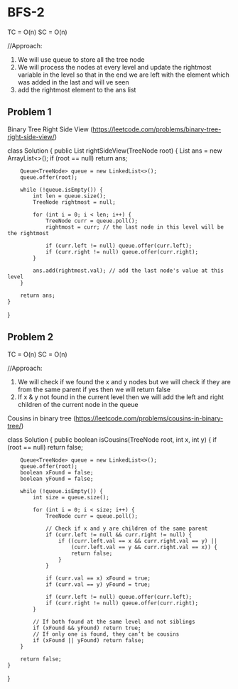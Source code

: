 # BFS-2
TC = O(n)
SC = O(n)

//Approach: 
1. We will use queue to store all the tree node
2. We will process the nodes at every level and update the rightmost variable in the level so that in the end we are left with the element which was added in the last and will ve seen 
3. add the rightmost element to the ans list

## Problem 1

Binary Tree Right Side View (https://leetcode.com/problems/binary-tree-right-side-view/)

class Solution {
    public List<Integer> rightSideView(TreeNode root) {
        List<Integer> ans = new ArrayList<>();
        if (root == null) return ans;
        
        Queue<TreeNode> queue = new LinkedList<>();
        queue.offer(root);

        while (!queue.isEmpty()) {
            int len = queue.size();
            TreeNode rightmost = null;

            for (int i = 0; i < len; i++) {
                TreeNode curr = queue.poll();
                rightmost = curr; // the last node in this level will be the rightmost

                if (curr.left != null) queue.offer(curr.left);
                if (curr.right != null) queue.offer(curr.right);
            }

            ans.add(rightmost.val); // add the last node's value at this level
        }

        return ans;
    }
}
## Problem 2
TC = O(n)
SC = O(n)

//Approach: 
1. We will check if we found the x and y nodes but we will check if they are from the same parent if yes then we will return false
2. If x & y not found in the current level then we will add the left and right children of the current node in the queue

Cousins in binary tree (https://leetcode.com/problems/cousins-in-binary-tree/)

class Solution {
    public boolean isCousins(TreeNode root, int x, int y) {
        if (root == null) return false;

        Queue<TreeNode> queue = new LinkedList<>();
        queue.offer(root);
        boolean xFound = false;
        boolean yFound = false;

        while (!queue.isEmpty()) {
            int size = queue.size();

            for (int i = 0; i < size; i++) {
                TreeNode curr = queue.poll();

                // Check if x and y are children of the same parent
                if (curr.left != null && curr.right != null) {
                    if ((curr.left.val == x && curr.right.val == y) || 
                        (curr.left.val == y && curr.right.val == x)) {
                        return false;
                    }
                }

                if (curr.val == x) xFound = true;
                if (curr.val == y) yFound = true;

                if (curr.left != null) queue.offer(curr.left);
                if (curr.right != null) queue.offer(curr.right);
            }

            // If both found at the same level and not siblings
            if (xFound && yFound) return true;
            // If only one is found, they can’t be cousins
            if (xFound || yFound) return false;
        }

        return false;
    }
}